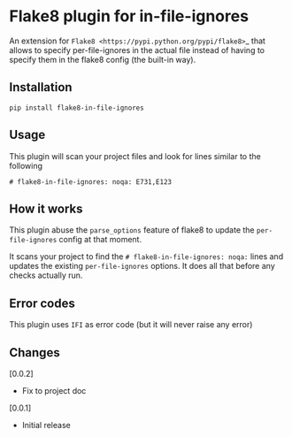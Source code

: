 # Flake8 plugin for in-file-ignores

An extension for `Flake8 <https://pypi.python.org/pypi/flake8>`_ that allows to specify per-file-ignores
in the actual file instead of having to specify them in the flake8 config (the built-in way).

## Installation

    pip install flake8-in-file-ignores

## Usage
    
This plugin will scan your project files and look for lines similar to the following
    
    # flake8-in-file-ignores: noqa: E731,E123


## How it works

This plugin abuse the `parse_options` feature of flake8 to update the `per-file-ignores` config at that moment.

It scans your project to find the `# flake8-in-file-ignores: noqa:` lines and updates
the existing `per-file-ignores` options. It does all that before any checks actually run.

## Error codes

This plugin uses `IFI` as error code (but it will never raise any error)


## Changes

[0.0.2]
* Fix to project doc

[0.0.1]
* Initial release
